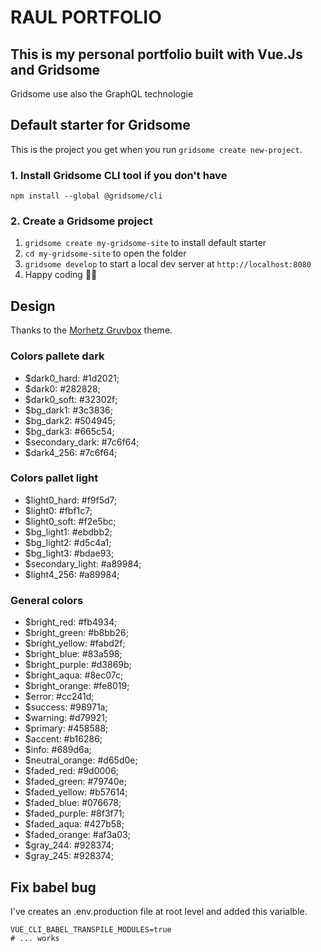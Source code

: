 # RAUL PORTFOLIO

## This is my personal portfolio built with Vue.Js and Gridsome

Gridsome use also the GraphQL technologie

## Default starter for Gridsome

This is the project you get when you run `gridsome create new-project`.

### 1. Install Gridsome CLI tool if you don't have

`npm install --global @gridsome/cli`

### 2. Create a Gridsome project

1. `gridsome create my-gridsome-site` to install default starter
2. `cd my-gridsome-site` to open the folder
3. `gridsome develop` to start a local dev server at `http://localhost:8080`
4. Happy coding 🎉🙌

## Design

Thanks to the [Morhetz Gruvbox](https://github.com/morhetz/gruvbox) theme.

### Colors pallete dark

- $dark0_hard: #1d2021;
- $dark0: #282828;
- $dark0_soft: #32302f;
- $bg_dark1: #3c3836;
- $bg_dark2: #504945;
- $bg_dark3: #665c54;
- $secondary_dark: #7c6f64;
- $dark4_256: #7c6f64;

### Colors pallet light

- $light0_hard: #f9f5d7;
- $light0: #fbf1c7;
- $light0_soft: #f2e5bc;
- $bg_light1: #ebdbb2;
- $bg_light2: #d5c4a1;
- $bg_light3: #bdae93;
- $secondary_light: #a89984;
- $light4_256: #a89984;

### General colors

- $bright_red: #fb4934;
- $bright_green: #b8bb26;
- $bright_yellow: #fabd2f;
- $bright_blue: #83a598;
- $bright_purple: #d3869b;
- $bright_aqua: #8ec07c;
- $bright_orange: #fe8019;
- $error: #cc241d;
- $success: #98971a;
- $warning: #d79921;
- $primary: #458588;
- $accent: #b16286;
- $info: #689d6a;
- $neutral_orange: #d65d0e;
- $faded_red: #9d0006;
- $faded_green: #79740e;
- $faded_yellow: #b57614;
- $faded_blue: #076678;
- $faded_purple: #8f3f71;
- $faded_aqua: #427b58;
- $faded_orange: #af3a03;
- $gray_244: #928374;
- $gray_245: #928374;

## Fix babel bug

I've creates an .env.production file at root level and added this varialble.

```.env
VUE_CLI_BABEL_TRANSPILE_MODULES=true
# ... works
```

